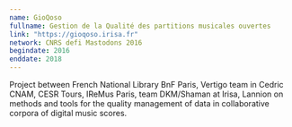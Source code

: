 ```yaml
---
name: GioQoso 
fullname: Gestion de la Qualité des partitions musicales ouvertes
link: "https://gioqoso.irisa.fr"
network: CNRS defi Mastodons 2016
begindate: 2016 
enddate: 2018
---
```


Project between French National Library BnF Paris, Vertigo team in Cedric CNAM, CESR Tours, IReMus Paris, team DKM/Shaman at Irisa, Lannion on methods and tools for the quality management of data in collaborative corpora of digital music scores.
